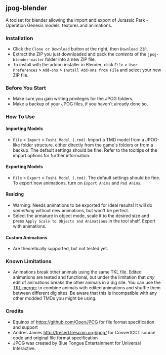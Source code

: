 ## jpog-blender

A toolset for blender allowing the import and export of Jurassic Park - Operation Genesis models, textures and animations.


### Installation
- Click the `Clone or Download` button at the right, then `Download ZIP`.
- Extract the ZIP you just downloaded and pack the _contents_ of the `jpog-blender-master` folder into a new ZIP file.
- To install with the addon installer in Blender, click `File` > `User Preferences` > `Add-ons` > `Install Add-ons from File` and select your new ZIP file.

### Before You Start
- Make sure you gain writing privileges for the JPOG folders.
- Make a backup of your JPOG files, if you haven't already done so.

### How To Use
#### Importing Models
- `File` > `Import` > `Toshi Model (.tmd)`. Import a TMD model from a JPOG-like folder structure, either directly from the game's folders or from a backup. The default settings should be fine. Refer to the tooltips of the import options for further information.
#### Exporting Models
- `File` > `Export` > `Toshi Model (.tmd)`. The default settings should be fine. To export new animations, turn on `Export Anims` and `Pad Anims`.
#### Resizing
- Warning: Needs animations to be exported for ideal results! It will do _something_ without new animations, but won't be perfect.
- Select the armature in object mode, scale it to the desired size and press `Apply Scale to Objects and Animations` in the tool shelf. Export with animations.
#### Custom Animations
- Are theoretically supported, but not tested yet. 

### Known Limitations
- Animations break other animals using the same TKL file. Edited animations are tested and functional, but under the limitation that _any_ edit of animations breaks the other animals in a dig site. You can use the [TKL merger](https://github.com/HENDRIX-ZT2/jpog-tkl-merger) to combine animals with edited animations and shuffle them between different dig sites. Be aware that this is incompatible with any other modded TMDs you might be using.

### Credits
- Equinox of https://github.com/OpenJPOG for file format specification and support
- Andres James http://tresed.trescom.org/jpog/ for ConvertCCT source code and original file format specification
- JPOG was created by Blue Tongue Entertainment for Universal Interactive.
